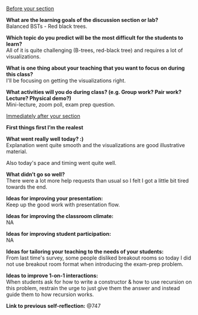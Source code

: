 <ins>Before your section</ins>  
  
**What are the learning goals of the discussion section or lab?**  
  Balanced BSTs - Red black trees.
  
**Which topic do you predict will be the most difficult for the students to learn?**  
  All of it is quite challenging (B-trees, red-black tree) and requires a lot of visualizations.
  
**What is one thing about your teaching that you want to focus on during this class?**  
  I'll be focusing on getting the visualizations right.
  
**What activities will you do during class? (e.g. Group work? Pair work? Lecture? Physical demo?)**  
  Mini-lecture, zoom poll, exam prep question.
  
  
<ins>Immediately after your section</ins>  
  
**First things first I’m the realest**  
  
**What went really well today? :)**  
  Explanation went quite smooth and the visualizations are good illustrative material.

  Also today's pace and timing went quite well.
  
**What didn’t go so well?**  
  There were a lot more help requests than usual so I felt I got a little bit tired towards the end.
  
  
**Ideas for improving your presentation:**  
  Keep up the good work with presentation flow.
  
**Ideas for improving the classroom climate:**  
  NA
  
**Ideas for improving student participation:**  
  NA
  
**Ideas for tailoring your teaching to the needs of your students:**  
  From last time's survey, some people disliked breakout rooms so today I did not use breakout room format when introducing the exam-prep problem.
  
**Ideas to improve 1-on-1 interactions:**  
  When students ask for how to write a constructor & how to use recursion on this problem, restrain the urge to just give them the answer and instead guide them to how recursion works.

**Link to previous self-reflection:**
  @747